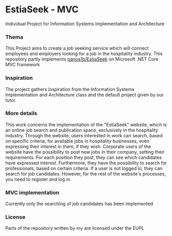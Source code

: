 # EstiaSeek - MVC
 Individual Project for Information Systems Implementation and Architecture
### Thema
 This  Project aims to create a job seeking service which will connect employees and employers looking for a job in the hospitality industry. This repository partly implements [panos1b/EstiaSeek](https://github.com/panos1b/ISIA) on Microsoft .NET Core MVC framework
### Inspiration
 The project gathers inspiration from the Information Systems Implementation and Architecture class and the default project given by our tutor.
### More details
This work concerns the implementation of the "EstiaSeek" website, which is an online job search and publication space, exclusively in the hospitality industry.
Through the website, users interested in work can search, based on specific criteria, for available jobs in hospitality businesses, even expressing their interest in them, if they wish.
Corporate users of the website have the possibility to post new jobs in their company, setting their requirements. For each position they post, they can see which candidates have expressed interest. Furthermore, they have the possibility to search for professionals, based on certain criteria.
If a user is not logged in, they can search for job candidates. However, for the rest of the website's processes, you need to register and log in.
### MVC implementation
Currently only the searching of job candidates has been implemented
### License
Parts of the repository written by my are licensed under the EUPL
